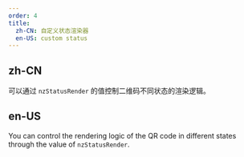 ```yaml
---
order: 4
title:
  zh-CN: 自定义状态渲染器
  en-US: custom status
---
```


## zh-CN

可以通过 `nzStatusRender` 的值控制二维码不同状态的渲染逻辑。

## en-US

You can control the rendering logic of the QR code in different states through the value of `nzStatusRender`.